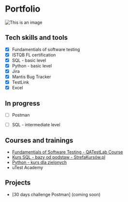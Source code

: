 # Portfolio
![This is an image](https://i.postimg.cc/P54PfDGq/big-sale-2.png)

## Tech skills and tools 
- [x] Fundamentials of software testing
- [x] ISTQB FL certification
- [x] SQL - basic level
- [x] Python - basic level
- [x] Jira
- [x] Mantis Bug Tracker
- [x] TestLink
- [x] Excel

## In progress
- [ ] Postman
- [ ] SQL - intermediate level


## Courses and trainings
* [Fundamentials of Software Testing - QATestLab Course](https://drive.google.com/file/d/1U0Re62-51UT7KzOMadCLss5DWqEvIsaz/view)
* [Kurs SQL - bazy od podstaw - StrefaKursów.pl](https://platforma.strefakursow.pl/p/certificate/hash/fquc7tfb9tkwc8804g4oc0g440o8w4s)
* [Python - kurs dla zielonych](https://platforma.strefakursow.pl/p/certificate/hash/a73pjk9xyk8w04go8cksgwswwgg8cg8)
* uTest Academy

## Projects
* [30 days challenge Postman] (coming soon)
